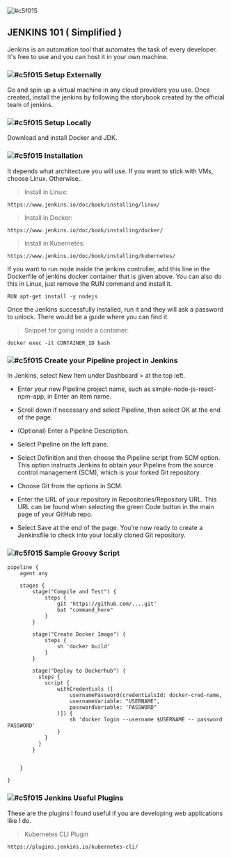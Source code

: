 
![#c5f015](https://www.jenkins.io/images/post-images/2023/01/12/jenkins-newsletter/infrastructure.png) 
## JENKINS 101 ( Simplified )
Jenkins is an automation tool that automates the task of every developer. It's free to use and you can host it in your own machine. 

###   ![#c5f015](https://placehold.co/15x15/c5f015/c5f015.png) Setup Externally
Go and spin up a virtual machine in any cloud providers you use. Once created, install the jenkins by following the storybook created by the official team of jenkins.

### ![#c5f015](https://placehold.co/15x15/c5f015/c5f015.png) Setup Locally
Download and install Docker and JDK.

###   ![#c5f015](https://placehold.co/15x15/c5f015/c5f015.png) Installation
It depends what architecture you will use. If you want to stick with VMs, choose Linux. Otherwise..

> Install in Linux:

    https://www.jenkins.io/doc/book/installing/linux/

> Install in Docker:

    https://www.jenkins.io/doc/book/installing/docker/

> Install in Kubernetes:

    https://www.jenkins.io/doc/book/installing/kubernetes/

If you want to run node inside the jenkins controller, add this line in the Dockerfile of jenkins docker container that is given above. You can also do this in Linux, just remove the RUN command and install it.

    RUN apt-get install -y nodejs

Once the Jenkins successfully installed, run it and they will ask a password to unlock. There would be a guide where you can find it.
> Snippet for going inside a container:

    docker exec -it CONTAINER_ID bash

###   ![#c5f015](https://placehold.co/15x15/c5f015/c5f015.png)  Create your Pipeline project in Jenkins
In Jenkins, select New Item under Dashboard > at the top left.

 - Enter your new Pipeline project name, such as simple-node-js-react-npm-app, in Enter an item name.

 - Scroll down if necessary and select Pipeline, then select OK at the end of the page.

 - (Optional) Enter a Pipeline Description.

 - Select Pipeline on the left pane.

 - Select Definition and then choose the Pipeline script from SCM option. This option instructs Jenkins to obtain your Pipeline from the source control management (SCM), which is your forked Git repository.

 - Choose Git from the options in SCM.

 - Enter the URL of your repository in Repositories/Repository URL. This URL can be found when selecting the green Code button in the main page of your GitHub repo.

 - Select Save at the end of the page. You’re now ready to create a Jenkinsfile to check into your locally cloned Git repository.

###   ![#c5f015](https://placehold.co/15x15/c5f015/c5f015.png)  Sample Groovy Script

    pipeline {
        agent any

        stages {
            stage("Compile and Test") {
                steps {
                    git 'https://github.com/....git'
                    bat "command_here"
                }
            }

            stage("Create Docker Image") {
                steps {
                    sh 'docker build'
                }
            }

            stage("Deploy to Dockerhub") {
              steps {
                script {
                    withCredentials ([
                        usernamePassword(credentialsId: docker-cred-name,
                        usernameVariable: "USERNAME",
                        passwordVariable: 'PASSWORD"
                    )]) {
                        sh 'docker login --username $USERNAME -- password PASSWORD'
                    } 
                }
              } 
            }
              
            
        }

    }

###   ![#c5f015](https://placehold.co/15x15/c5f015/c5f015.png) Jenkins Useful Plugins
These are the plugins I found useful if you are developing web applications like I do. 

> Kubernetes CLI Plugin

    https://plugins.jenkins.io/kubernetes-cli/



